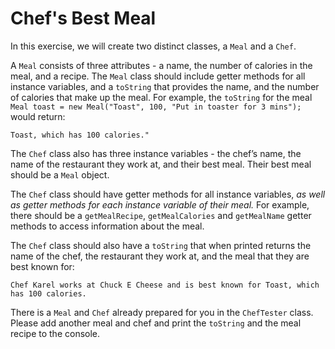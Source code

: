 # Chef's Best Meal
In this exercise, we will create two distinct classes, a `Meal` and a `Chef`.

A `Meal` consists of three attributes - a name, the number of calories in the meal, and a recipe. The `Meal` class should include getter methods for all instance variables, and a `toString` that provides the name, and the number of calories that make up the meal. For example, the `toString` for the meal ``Meal toast = new Meal("Toast", 100, "Put in toaster for 3 mins");`` would return:
```
Toast, which has 100 calories."
```
The `Chef` class also has three instance variables - the chef’s name, the name of the restaurant they work at, and their best meal. Their best meal should be a `Meal` object.

The `Chef` class should have getter methods for all instance variables, _as well as getter methods for each instance variable of their meal._ For example, there should be a `getMealRecipe`, `getMealCalories` and `getMealName` getter methods to access information about the meal.

The `Chef` class should also have a `toString` that when printed returns the name of the chef, the restaurant they work at, and the meal that they are best known for:
```
Chef Karel works at Chuck E Cheese and is best known for Toast, which has 100 calories.
```
There is a `Meal` and `Chef` already prepared for you in the `ChefTester` class. Please add another meal and chef and print the `toString` and the meal recipe to the console.